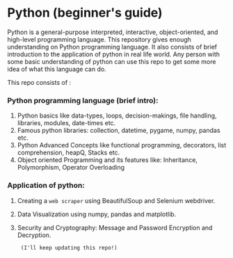 # Python (beginner's guide)
 
Python is a general-purpose interpreted, interactive, object-oriented, and high-level programming language.
This repository gives enough understanding on Python programming language. It also consists of brief introduction to the application of python in real life world. Any person with some basic understanding of python can use this repo to get some more idea of what this language can do.

This repo consists of :

### Python programming language (brief intro):
1. Python basics like data-types, loops, decision-makings, file handling, libraries, modules, date-times etc.
2. Famous python libraries: collection, datetime, pygame, numpy, pandas etc.
3. Python Advanced Concepts like functional programming, decorators, list comprehension, heapQ, Stacks etc.
4. Object oriented Programming and its features like: Inheritance, Polymorphism, Operator Overloading

### Application of python:
1. Creating a `web scraper` using BeautifulSoup and Selenium webdriver.
2. Data Visualization using numpy, pandas and matplotlib.
3. Security and Cryptography: Message and Password Encryption and Decryption.

        (I'll keep updating this repo!)
